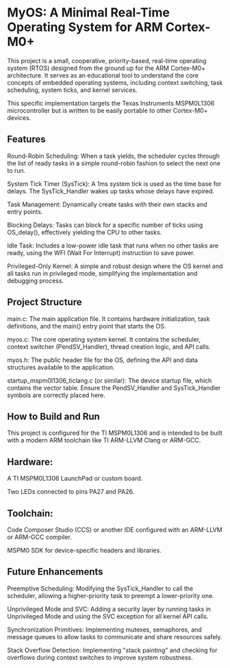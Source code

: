 
# MyOS: A Minimal Real-Time Operating System for ARM Cortex-M0+

This project is a small, cooperative, priority-based, real-time operating system (RTOS) designed from the ground up for the ARM Cortex-M0+ architecture. It serves as an educational tool to understand the core concepts of embedded operating systems, including context switching, task scheduling, system ticks, and kernel services.

This specific implementation targets the Texas Instruments MSPM0L1306 microcontroller but is written to be easily portable to other Cortex-M0+ devices.

## Features

Round-Robin Scheduling: When a task yields, the scheduler cycles through the list of ready tasks in a simple round-robin fashion to select the next one to run.

System Tick Timer (SysTick): A 1ms system tick is used as the time base for delays. The SysTick_Handler wakes up tasks whose delays have expired.

Task Management: Dynamically create tasks with their own stacks and entry points.

Blocking Delays: Tasks can block for a specific number of ticks using OS_delay(), effectively yielding the CPU to other tasks.

Idle Task: Includes a low-power idle task that runs when no other tasks are ready, using the WFI (Wait For Interrupt) instruction to save power.

Privileged-Only Kernel: A simple and robust design where the OS kernel and all tasks run in privileged mode, simplifying the implementation and debugging process.

## Project Structure

main.c: The main application file. It contains hardware initialization, task definitions, and the main() entry point that starts the OS.

myos.c: The core operating system kernel. It contains the scheduler, context switcher (PendSV_Handler), thread creation logic, and API calls.

myos.h: The public header file for the OS, defining the API and data structures available to the application.

startup_mspm0l1306_ticlang.c (or similar): The device startup file, which contains the vector table. Ensure the PendSV_Handler and SysTick_Handler symbols are correctly placed here.

## How to Build and Run

This project is configured for the TI MSPM0L1306 and is intended to be built with a modern ARM toolchain like TI ARM-LLVM Clang or ARM-GCC.

## Hardware:

A TI MSPM0L1306 LaunchPad or custom board.

Two LEDs connected to pins PA27 and PA26.

## Toolchain:

Code Composer Studio (CCS) or another IDE configured with an ARM-LLVM or ARM-GCC compiler.

MSPM0 SDK for device-specific headers and libraries.


## Future Enhancements

Preemptive Scheduling: Modifying the SysTick_Handler to call the scheduler, allowing a higher-priority task to preempt a lower-priority one.

Unprivileged Mode and SVC: Adding a security layer by running tasks in Unprivileged Mode and using the SVC exception for all kernel API calls.

Synchronization Primitives: Implementing mutexes, semaphores, and message queues to allow tasks to communicate and share resources safely.

Stack Overflow Detection: Implementing "stack painting" and checking for overflows during context switches to improve system robustness.

